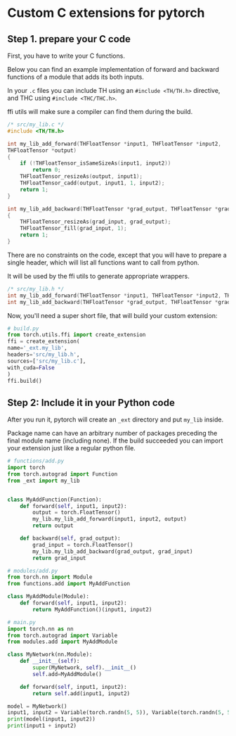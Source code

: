 # Custom C extensions for pytorch

## Step 1. prepare your C code

First, you have to write your C functions.

Below you can find an example implementation of forward and backward functions of a module that adds its both inputs.

In your `.c` files you can include TH using an `#include <TH/TH.h>` directive, and THC using `#include <THC/THC.h>`.

ffi utils will make sure a compiler can find them during the build.

```C
/* src/my_lib.c */
#include <TH/TH.h>

int my_lib_add_forward(THFloatTensor *input1, THFloatTensor *input2,
THFloatTensor *output)
{
    if (!THFloatTensor_isSameSizeAs(input1, input2))
        return 0;
    THFloatTensor_resizeAs(output, input1);
    THFloatTensor_cadd(output, input1, 1, input2);
    return 1;
}

int my_lib_add_backward(THFloatTensor *grad_output, THFloatTensor *grad_input)
{
    THFloatTensor_resizeAs(grad_input, grad_output);
    THFloatTensor_fill(grad_input, 1);
    return 1;
}
```

There are no constraints on the code, except that you will have to prepare a single header,
which will list all functions want to call from python.

It will be used by the ffi utils to generate appropriate wrappers.

```C
/* src/my_lib.h */
int my_lib_add_forward(THFloatTensor *input1, THFloatTensor *input2, THFloatTensor *output);
int my_lib_add_backward(THFloatTensor *grad_output, THFloatTensor *grad_input);
```

Now, you'll need a super short file, that will build your custom extension:

```python
# build.py
from torch.utils.ffi import create_extension
ffi = create_extension(
name='_ext.my_lib',
headers='src/my_lib.h',
sources=['src/my_lib.c'],
with_cuda=False
)
ffi.build()
```

## Step 2: Include it in your Python code

After you run it, pytorch will create an `_ext` directory and put `my_lib` inside.

Package name can have an arbitrary number of packages preceding the final module name (including none).
If the build succeeded you can import your extension just like a regular python file.

```python
# functions/add.py
import torch
from torch.autograd import Function
from _ext import my_lib


class MyAddFunction(Function):
    def forward(self, input1, input2):
        output = torch.FloatTensor()
        my_lib.my_lib_add_forward(input1, input2, output)
        return output

    def backward(self, grad_output):
        grad_input = torch.FloatTensor()
        my_lib.my_lib_add_backward(grad_output, grad_input)
        return grad_input
```

```python
# modules/add.py
from torch.nn import Module
from functions.add import MyAddFunction

class MyAddModule(Module):
    def forward(self, input1, input2):
        return MyAddFunction()(input1, input2)
```

```python
# main.py
import torch.nn as nn
from torch.autograd import Variable
from modules.add import MyAddModule

class MyNetwork(nn.Module):
    def __init__(self):
        super(MyNetwork, self).__init__()
        self.add=MyAddModule()

    def forward(self, input1, input2):
        return self.add(input1, input2)

model = MyNetwork()
input1, input2 = Variable(torch.randn(5, 5)), Variable(torch.randn(5, 5))
print(model(input1, input2))
print(input1 + input2)
```
